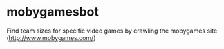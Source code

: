 # mobygamesbot
Find team sizes for specific video games by crawling the mobygames site (http://www.mobygames.com/)
